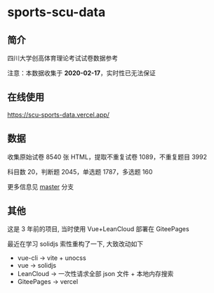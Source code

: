 # sports-scu-data

## 简介

四川大学创高体育理论考试试卷数据参考

注意：本数据收集于 **2020-02-17**，实时性已无法保证

## 在线使用

<https://scu-sports-data.vercel.app/>

## 数据

收集原始试卷 8540 张 HTML，提取不重复试卷 1089，不重复题目 3992

科目数 20，判断题 2045，单选题 1787，多选题 160

更多信息见 [master](https://github.com/lisonge/scu-sports-data/tree/master) 分支

## 其他

这是 3 年前的项目, 当时使用 Vue+LeanCloud 部署在 GiteePages

最近在学习 solidjs 索性重构了一下, 大致改动如下

- vue-cli -> vite + unocss
- vue -> solidjs
- LeanCloud -> 一次性请求全部 json 文件 + 本地内存搜索
- GiteePages -> vercel
